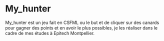 # My_hunter
My_hunter est un jeu fait en CSFML ou le but et de cliquer sur des canards pour gagner des points et en avoir le plus possibles, je les réaliser dans le cadre de mes études à Epitech Montpellier.  
